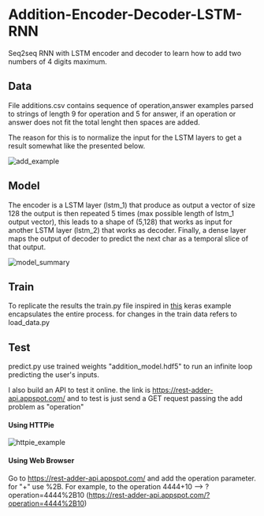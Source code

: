 # Addition-Encoder-Decoder-LSTM-RNN
Seq2seq RNN with LSTM encoder and decoder to learn how to add two numbers of 4 digits maximum.

## Data
File additions.csv contains sequence of operation,answer examples parsed to strings of length 9 for operation and 5 for answer, if an operation or answer does not fit the total lenght then spaces are added.

The reason for this is to normalize the input for the LSTM layers to get a result somewhat like the presented below.

![add_example](https://blog.keras.io/img/seq2seq/addition-rnn.png)

## Model
The encoder is a LSTM layer (lstm_1) that produce as output a vector of size 128
the output is then repeated 5 times (max possible length of lstm_1 output vector), this leads
to a shape of (5,128) that works as input for another LSTM layer (lstm_2) that works as decoder. Finally, a dense
layer maps the output of decoder to predict the next char as a temporal slice of that output.

![model_summary](https://i.imgur.com/uD5XrBd.png)

## Train
To replicate the results the train.py file inspired in [this](https://github.com/fchollet/keras/blob/master/examples/addition_rnn.py) keras example encapsulates the entire process. for changes in the train data refers to load_data.py

## Test
predict.py use trained weights "addition_model.hdf5" to run an infinite loop predicting the user's inputs.

I also build an API to test it online. the link is https://rest-adder-api.appspot.com/ and to test is just send a GET request passing the add problem as "operation"

#### Using HTTPie
![httpie_example](https://imgur.com/9ISLnRe.png)

#### Using Web Browser
Go to https://rest-adder-api.appspot.com/ and add the operation parameter.
for "+" use %2B. For example, to the operation 4444+10 --> ?operation=4444%2B10 (https://rest-adder-api.appspot.com/?operation=4444%2B10)
